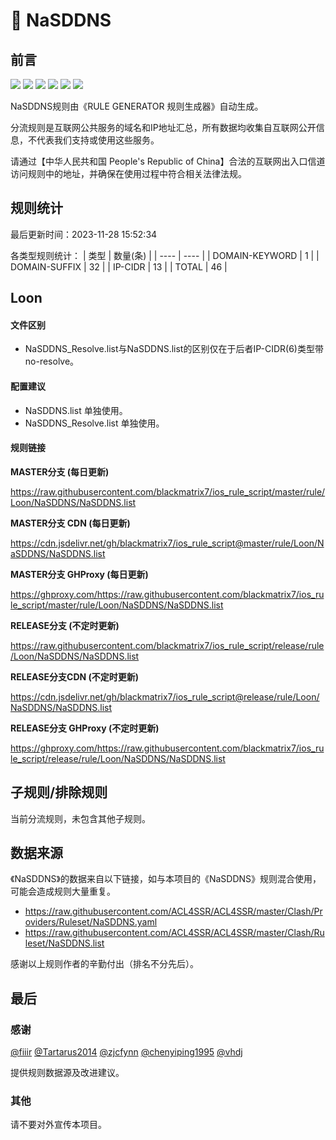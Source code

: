 # 🧸 NaSDDNS

## 前言

![](https://shields.io/badge/-移除重复规则-ff69b4) ![](https://shields.io/badge/-DOMAIN与DOMAIN--SUFFIX合并-green) ![](https://shields.io/badge/-DOMAIN--SUFFIX间合并-critical) ![](https://shields.io/badge/-DOMAIN与DOMAIN--KEYWORD合并-9cf) ![](https://shields.io/badge/-DOMAIN--SUFFIX与DOMAIN--KEYWORD合并-blue) ![](https://shields.io/badge/-IP--CIDR(6)合并-blueviolet) 

NaSDDNS规则由《RULE GENERATOR 规则生成器》自动生成。

分流规则是互联网公共服务的域名和IP地址汇总，所有数据均收集自互联网公开信息，不代表我们支持或使用这些服务。

请通过【中华人民共和国 People's Republic of China】合法的互联网出入口信道访问规则中的地址，并确保在使用过程中符合相关法律法规。

## 规则统计

最后更新时间：2023-11-28 15:52:34

各类型规则统计：
| 类型 | 数量(条)  | 
| ---- | ----  |
| DOMAIN-KEYWORD | 1  | 
| DOMAIN-SUFFIX | 32  | 
| IP-CIDR | 13  | 
| TOTAL | 46  | 


## Loon 

#### 文件区别
- NaSDDNS_Resolve.list与NaSDDNS.list的区别仅在于后者IP-CIDR(6)类型带no-resolve。

#### 配置建议
- NaSDDNS.list 单独使用。
- NaSDDNS_Resolve.list 单独使用。

#### 规则链接
**MASTER分支 (每日更新)**

https://raw.githubusercontent.com/blackmatrix7/ios_rule_script/master/rule/Loon/NaSDDNS/NaSDDNS.list

**MASTER分支 CDN (每日更新)**

https://cdn.jsdelivr.net/gh/blackmatrix7/ios_rule_script@master/rule/Loon/NaSDDNS/NaSDDNS.list

**MASTER分支 GHProxy (每日更新)**

https://ghproxy.com/https://raw.githubusercontent.com/blackmatrix7/ios_rule_script/master/rule/Loon/NaSDDNS/NaSDDNS.list

**RELEASE分支 (不定时更新)**

https://raw.githubusercontent.com/blackmatrix7/ios_rule_script/release/rule/Loon/NaSDDNS/NaSDDNS.list

**RELEASE分支CDN (不定时更新)**

https://cdn.jsdelivr.net/gh/blackmatrix7/ios_rule_script@release/rule/Loon/NaSDDNS/NaSDDNS.list

**RELEASE分支 GHProxy (不定时更新)**

https://ghproxy.com/https://raw.githubusercontent.com/blackmatrix7/ios_rule_script/release/rule/Loon/NaSDDNS/NaSDDNS.list

## 子规则/排除规则


当前分流规则，未包含其他子规则。

## 数据来源

《NaSDDNS》的数据来自以下链接，如与本项目的《NaSDDNS》规则混合使用，可能会造成规则大量重复。

- https://raw.githubusercontent.com/ACL4SSR/ACL4SSR/master/Clash/Providers/Ruleset/NaSDDNS.yaml
- https://raw.githubusercontent.com/ACL4SSR/ACL4SSR/master/Clash/Ruleset/NaSDDNS.list


感谢以上规则作者的辛勤付出（排名不分先后）。

## 最后

### 感谢

[@fiiir](https://github.com/fiiir) [@Tartarus2014](https://github.com/Tartarus2014) [@zjcfynn](https://github.com/zjcfynn) [@chenyiping1995](https://github.com/chenyiping1995) [@vhdj](https://github.com/vhdj)

提供规则数据源及改进建议。

### 其他

请不要对外宣传本项目。